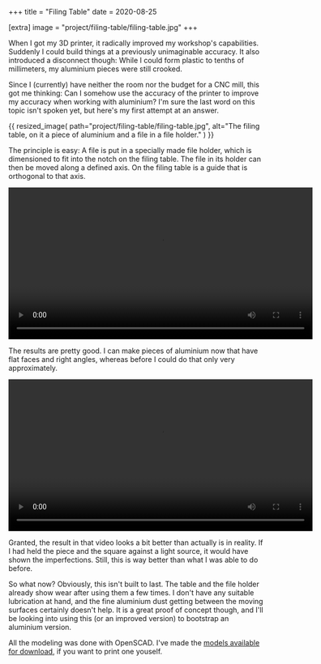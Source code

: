 +++
title = "Filing Table"
date = 2020-08-25

[extra]
image = "project/filing-table/filing-table.jpg"
+++

When I got my 3D printer, it radically improved my workshop's capabilities. Suddenly I could build things at a previously unimaginable accuracy. It also introduced a disconnect though: While I could form plastic to tenths of millimeters, my aluminium pieces were still crooked.

Since I (currently) have neither the room nor the budget for a CNC mill, this got me thinking: Can I somehow use the accuracy of the printer to improve my accuracy when working with aluminium? I'm sure the last word on this topic isn't spoken yet, but here's my first attempt at an answer.

{{
    resized_image(
        path="project/filing-table/filing-table.jpg",
        alt="The filing table, on it a piece of aluminium and a file in a file holder."
    )
}}

The principle is easy: A file is put in a specially made file holder, which is dimensioned to fit into the notch on the filing table. The file in its holder can then be moved along a defined axis. On the filing table is a guide that is orthogonal to that axis.

<video controls width="600">
    <source src="filing-table.webm" type="video/webm" />

    Me using the filing table to work on a piece of aluminium, showing some progress on the surface.
</video>

The results are pretty good. I can make pieces of aluminium now that have flat faces and right angles, whereas before I could do that only very approximately.

<video controls width="600">
    <source src="end-result.webm" type="video/webm" />

    The end result of some filing using the filing table. Surfaces are mostly flat, and angles are mostly right, based on some eyeball-based inspection.
</video>

Granted, the result in that video looks a bit better than actually is in reality. If I had held the piece and the square against a light source, it would have shown the imperfections. Still, this is way better than what I was able to do before.

So what now? Obviously, this isn't built to last. The table and the file holder already show wear after using them a few times. I don't have any suitable lubrication at hand, and the fine aluminium dust getting between the moving surfaces certainly doesn't help. It is a great proof of concept though, and I'll be looking into using this (or an improved version) to bootstrap an aluminium version.

All the modeling was done with OpenSCAD. I've made the <a href="filing-table.zip">models available for download</a>, if you want to print one youself.
